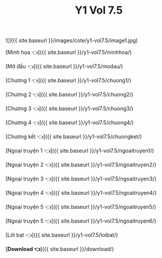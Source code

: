 ﻿---
layout: post
title: Y1 Vol 7.5
---

![]({{ site.baseurl }}/images/cote/y1-vol7.5/image1.jpg)

[Minh họa 👈]({{ site.baseurl }}/y1-vol7.5/minhhoa/)

[Mở đầu 👈]({{ site.baseurl }}/y1-vol7.5/modau/)

[Chương 1 👈]({{ site.baseurl }}/y1-vol7.5/chuong1/)

[Chương 2 👈]({{ site.baseurl }}/y1-vol7.5/chuong2/)

[Chương 3 👈]({{ site.baseurl }}/y1-vol7.5/chuong3/)

[Chương 4 👈]({{ site.baseurl }}/y1-vol7.5/chuong4/)

[Chương kết 👈]({{ site.baseurl }}/y1-vol7.5/chuongket/)

[Ngoại truyện 1 👈]({{ site.baseurl }}/y1-vol7.5/ngoaitruyen1/)

[Ngoại truyện 2 👈]({{ site.baseurl }}/y1-vol7.5/ngoaitruyen2/)

[Ngoại truyện 3 👈]({{ site.baseurl }}/y1-vol7.5/ngoaitruyen3/)

[Ngoại truyện 4 👈]({{ site.baseurl }}/y1-vol7.5/ngoaitruyen4/)

[Ngoại truyện 5 👈]({{ site.baseurl }}/y1-vol7.5/ngoaitruyen5/)

[Ngoại truyện 5 👈]({{ site.baseurl }}/y1-vol7.5/ngoaitruyen6/)

[Lời bạt 👈]({{ site.baseurl }}/y1-vol7.5/loibat/)

[**Download 👈**]({{ site.baseurl }}/download/)